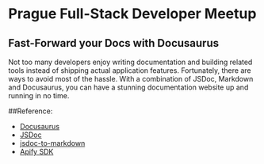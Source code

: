# Prague Full-Stack Developer Meetup

## Fast-Forward your Docs with Docusaurus
Not too many developers enjoy writing documentation and building related tools
instead of shipping actual application features. Fortunately, there are ways
to avoid most of the hassle. With a combination of JSDoc, Markdown
and Docusaurus, you can have a stunning documentation website up and running in no time.

##Reference:

   * [Docusaurus](https://docusaurus.io/)
   * [JSDoc](http://usejsdoc.org/)
   * [jsdoc-to-markdown](https://github.com/jsdoc2md/jsdoc-to-markdown)
   * [Apify SDK](https://sdk.apify.com/)
